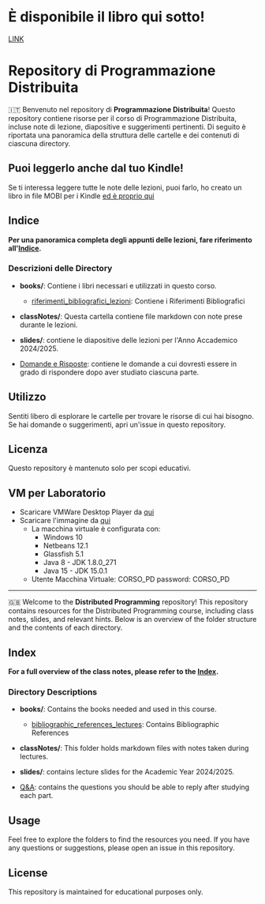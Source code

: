 # È disponibile il libro qui sotto!
[LINK](/book.epub)
# Repository di Programmazione Distribuita


🇮🇹 Benvenuto nel repository di **Programmazione Distribuita**! Questo repository contiene risorse per il corso di Programmazione Distribuita, incluse note di lezione, diapositive e suggerimenti pertinenti. Di seguito è riportata una panoramica della struttura delle cartelle e dei contenuti di ciascuna directory.

## Puoi leggerlo anche dal tuo Kindle!
Se ti interessa leggere tutte le note delle lezioni, puoi farlo, ho creato un libro in file MOBI per i Kindle [ed è proprio qui](/Programmazione%20Distribuita%20-%20Cristian%20Porzio.mobi)

## Indice
**Per una panoramica completa degli appunti delle lezioni, fare riferimento all'[Indice](index.md).**

### Descrizioni delle Directory

- **books/**: Contiene i libri necessari e utilizzati in questo corso.
    - [riferimenti_bibliografici_lezioni](/books/riferimenti_bibliografici_lezioni.md): Contiene i Riferimenti Bibliografici

- **classNotes/**: Questa cartella contiene file markdown con note prese durante le lezioni.

- **slides/**: contiene le diapositive delle lezioni per l'Anno Accademico 2024/2025.

- [Domande e Risposte](/Q&A.md): contiene le domande a cui dovresti essere in grado di rispondere dopo aver studiato ciascuna parte.

## Utilizzo

Sentiti libero di esplorare le cartelle per trovare le risorse di cui hai bisogno. Se hai domande o suggerimenti, apri un'issue in questo repository.

## Licenza

Questo repository è mantenuto solo per scopi educativi.

## VM per Laboratorio

- Scaricare VMWare Desktop Player da [qui](https://softwareupdate.vmware.com/cds/vmw-desktop/player/)
- Scaricare l'immagine da [qui](https://drive.google.com/drive/folders/17gCR_WtiWh9aHDJ6Fj8_pBgJ9td7mbiK?usp=sharing)
  - La macchina virtuale è configurata con:
    - Windows 10
    - Netbeans 12.1
    - Glassfish 5.1
    - Java 8 - JDK 1.8.0_271
    - Java 15 - JDK 15.0.1
  - Utente Macchina Virtuale: CORSO_PD password: CORSO_PD 

---

🇬🇧 Welcome to the **Distributed Programming** repository! This repository contains resources for the Distributed Programming course, including class notes, slides, and relevant hints. Below is an overview of the folder structure and the contents of each directory.

## Index
**For a full overview of the class notes, please refer to the [Index](index.md).**

### Directory Descriptions

- **books/**: Contains the books needed and used in this course.
    - [bibliographic_references_lectures](/books/bibliographic_references_lectures.md): Contains Bibliographic References

- **classNotes/**: This folder holds markdown files with notes taken during lectures.

- **slides/**: contains lecture slides for the Academic Year 2024/2025.

- [Q&A](/Q&A.md): contains the questions you should be able to reply after studying each part.

## Usage

Feel free to explore the folders to find the resources you need. If you have any questions or suggestions, please open an issue in this repository.

## License

This repository is maintained for educational purposes only.


